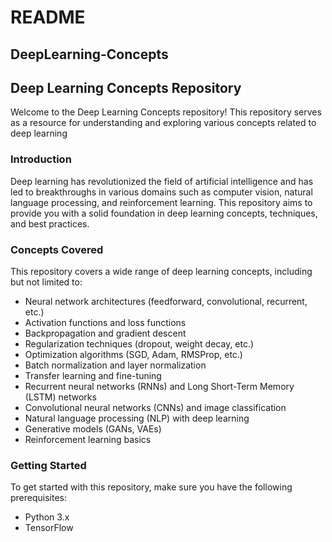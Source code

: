 # README

## DeepLearning-Concepts
## Deep Learning Concepts Repository

Welcome to the Deep Learning Concepts repository! This repository serves as a resource for understanding and exploring various concepts related to deep learning

### Introduction

Deep learning has revolutionized the field of artificial intelligence and has led to breakthroughs in various domains such as computer vision, natural language processing, and reinforcement learning. This repository aims to provide you with a solid foundation in deep learning concepts, techniques, and best practices.

### Concepts Covered

This repository covers a wide range of deep learning concepts, including but not limited to:

- Neural network architectures (feedforward, convolutional, recurrent, etc.)
- Activation functions and loss functions
- Backpropagation and gradient descent
- Regularization techniques (dropout, weight decay, etc.)
- Optimization algorithms (SGD, Adam, RMSProp, etc.)
- Batch normalization and layer normalization
- Transfer learning and fine-tuning
- Recurrent neural networks (RNNs) and Long Short-Term Memory (LSTM) networks
- Convolutional neural networks (CNNs) and image classification
- Natural language processing (NLP) with deep learning
- Generative models (GANs, VAEs)
- Reinforcement learning basics

### Getting Started

To get started with this repository, make sure you have the following prerequisites:

- Python 3.x
- TensorFlow

